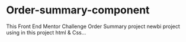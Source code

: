 # Order-summary-component
This Front End Mentor Challenge Order Summary project newbi project using in this project html &amp; Css...
